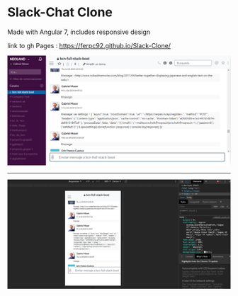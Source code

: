 # Slack-Chat Clone

Made with Angular 7, includes responsive design

link to gh Pages : https://ferpc92.github.io/Slack-Clone/

<img src="src/assets/preview1.png">

<hr>

<img src="src/assets/preview2.png">


